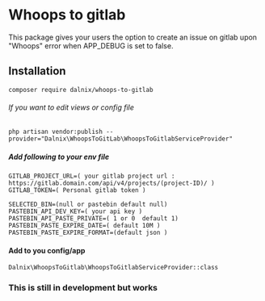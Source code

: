 Whoops to gitlab
======

This package gives your users the option to create an issue on gitlab upon "Whoops" error when APP_DEBUG is set to false.

## Installation
```
composer require dalnix/whoops-to-gitlab
```
###### If you want to edit views or config file
```
php artisan vendor:publish --provider="Dalnix\WhoopsToGitLab\WhoopsToGitlabServiceProvider"
```
##### Add following to your env file
```
GITLAB_PROJECT_URL=( your gitlab project url : https://gitlab.domain.com/api/v4/projects/(project-ID)/ )
GITLAB_TOKEN=( Personal gitlab token )

SELECTED_BIN=(null or pastebin default null)
PASTEBIN_API_DEV_KEY=( your api key )
PASTEBIN_API_PASTE_PRIVATE=( 1 or 0  default 1)
PASTEBIN_PASTE_EXPIRE_DATE=( default 10M )
PASTEBIN_PASTE_EXPIRE_FORMAT=(default json )
```

#### Add to you config/app
```
Dalnix\WhoopsToGitlab\WhoopsToGitlabServiceProvider::class
```
### This is still in development but works
